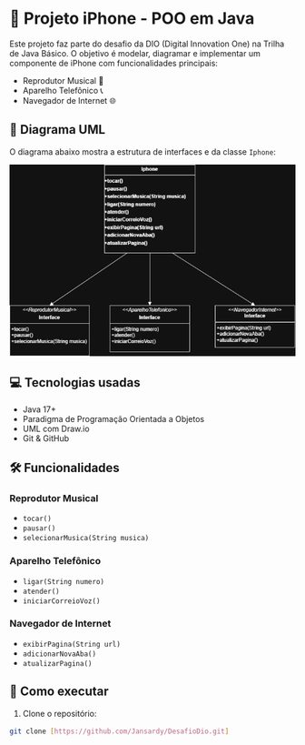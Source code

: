 # 📱 Projeto iPhone - POO em Java

Este projeto faz parte do desafio da DIO (Digital Innovation One) na Trilha de Java Básico. O objetivo é modelar, diagramar e implementar um componente de iPhone com funcionalidades principais:

- Reprodutor Musical 🎵
- Aparelho Telefônico 📞
- Navegador de Internet 🌐

## 📌 Diagrama UML

O diagrama abaixo mostra a estrutura de interfaces e da classe `Iphone`:

![Diagrama UML](./UML/UML.png)

## 💻 Tecnologias usadas

- Java 17+
- Paradigma de Programação Orientada a Objetos
- UML com Draw.io
- Git & GitHub

## 🛠️ Funcionalidades

### Reprodutor Musical
- `tocar()`
- `pausar()`
- `selecionarMusica(String musica)`

### Aparelho Telefônico
- `ligar(String numero)`
- `atender()`
- `iniciarCorreioVoz()`

### Navegador de Internet
- `exibirPagina(String url)`
- `adicionarNovaAba()`
- `atualizarPagina()`

## 🚀 Como executar

1. Clone o repositório:
```bash
git clone [https://github.com/Jansardy/DesafioDio.git]
